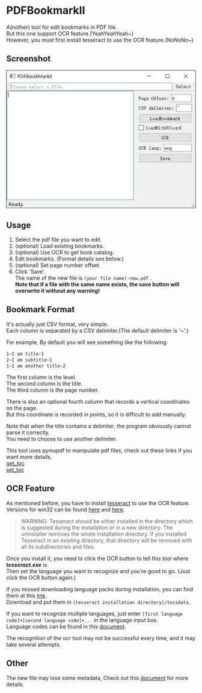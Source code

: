 # PDFBookmarkII

A(nother) tool for edit bookmarks in PDF file.  
But this one support OCR feature.(YeahYeahYeah~)  
However, you must first install tesseract to use the OCR feature.(NoNoNo~)  

## Screenshot
![](./screenshot.png)

## Usage

1. Select the pdf file you want to edit.
2. (optional) Load existing bookmarks.
3. (optional) Use OCR to get book catalog.
4. Edit bookmarks. (Format details see below.)
5. (optional) Set page number offset.
6. Click 'Save'.  
   The name of the new file is ```(your file name)-new.pdf``` .  
   **Note that if a file with the same name exists, the save button will overwrite it without any warning!**

## Bookmark Format

It's actually just CSV format, very simple.  
Each column is separated by a CSV delimiter.(The default delimiter is '~'.) 

For example, By default you will see something like the following:
```
1~I am title~1
2~I am subtitle~1
1~I am another title~2
```
The first column is the level.  
The second column is the title.  
The third column is the page number.  

There is also an optional fourth column that records a vertical coordinates on the page.  
But this coordinate is recorded in points, so it is difficult to add manually.  

Note that when the title contains a delimiter, the program obviously cannot parse it correctly.  
You need to choose to use another delimiter.  

This tool uses pymupdf to manipulate pdf files, check out these links if you want more details.  
[get_toc](https://pymupdf.readthedocs.io/en/latest/document.html#Document.get_toc)  
[set_toc](https://pymupdf.readthedocs.io/en/latest/document.html#Document.set_toc)  

## OCR Feature

As mentioned before, you have to install [tesseract](https://github.com/tesseract-ocr/tesseract) to use the OCR feature.  
Versions for win32 can be found [here](https://github.com/UB-Mannheim/tesseract/wiki) and [here](https://digi.bib.uni-mannheim.de/tesseract/).  

>WARNING: Tesseract should be either installed in the directory which is suggested during the installation or in a new directory. The uninstaller removes the whole installation directory. If you installed Tesseract in an existing directory, that directory will be removed with all its subdirectories and files.

Once you install it, you need to click the OCR button to tell this tool where ***tesseract.exe*** is.  
Then set the language you want to recognize and you're good to go. (Just click the OCR button again.)

If you missed downloading language packs during installation, you can find them at this [link](https://github.com/tesseract-ocr/tessdata).  
Download and put them in ```(tesseract installation directory)/tessdata```.

If you want to recognize multiple languages, just enter ```[first language code]+[second language code]+...``` in the language input box.  
Language codes can be found in this [document](https://github.com/tesseract-ocr/tessdoc/blob/main/Data-Files-in-different-versions.md).

The recognition of the ocr tool may not be successful every time, and it may take several attempts.

## Other

The new file may lose some metadata, Check out this [document](https://docs.python.org/3/library/shutil.html) for more details.  
